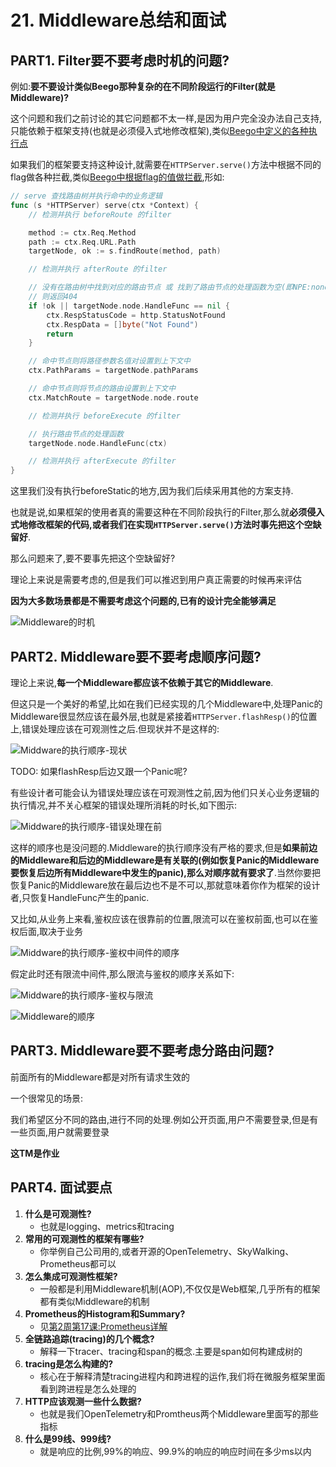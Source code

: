 # 21. Middleware总结和面试

## PART1. Filter要不要考虑时机的问题?

例如:**要不要设计类似Beego那种复杂的在不同阶段运行的Filter(就是Middleware)?**

这个问题和我们之前讨论的其它问题都不太一样,是因为用户完全没办法自己支持,只能依赖于框架支持(也就是必须侵入式地修改框架),类似[Beego中定义的各种执行点](https://github.com/beego/beego/blob/master/server/web/router.go#L38)

如果我们的框架要支持这种设计,就需要在`HTTPServer.serve()`方法中根据不同的flag做各种拦截,类似[Beego中根据flag的值做拦截](https://github.com/beego/beego/blob/master/server/web/router.go#L829),形如:

```go
// serve 查找路由树并执行命中的业务逻辑
func (s *HTTPServer) serve(ctx *Context) {
	// 检测并执行 beforeRoute 的filter

	method := ctx.Req.Method
	path := ctx.Req.URL.Path
	targetNode, ok := s.findRoute(method, path)

	// 检测并执行 afterRoute 的filter

	// 没有在路由树中找到对应的路由节点 或 找到了路由节点的处理函数为空(即NPE:none pointer exception 的问题)
	// 则返回404
	if !ok || targetNode.node.HandleFunc == nil {
		ctx.RespStatusCode = http.StatusNotFound
		ctx.RespData = []byte("Not Found")
		return
	}

	// 命中节点则将路径参数名值对设置到上下文中
	ctx.PathParams = targetNode.pathParams

	// 命中节点则将节点的路由设置到上下文中
	ctx.MatchRoute = targetNode.node.route

	// 检测并执行 beforeExecute 的filter

	// 执行路由节点的处理函数
	targetNode.node.HandleFunc(ctx)

	// 检测并执行 afterExecute 的filter
}
```

这里我们没有执行beforeStatic的地方,因为我们后续采用其他的方案支持.

也就是说,如果框架的使用者真的需要这种在不同阶段执行的Filter,那么就**必须侵入式地修改框架的代码,或者我们在实现`HTTPServer.serve()`方法时事先把这个空缺留好**.

那么问题来了,要不要事先把这个空缺留好?

理论上来说是需要考虑的,但是我们可以推迟到用户真正需要的时候再来评估

**因为大多数场景都是不需要考虑这个问题的,已有的设计完全能够满足**

![Middleware的时机](../img/21.Middleware总结和面试/Middleware的时机.png)

## PART2. Middleware要不要考虑顺序问题?

理论上来说,**每一个Middleware都应该不依赖于其它的Middleware**.

但这只是一个美好的希望,比如在我们已经实现的几个Middleware中,处理Panic的Middleware很显然应该在最外层,也就是紧接着`HTTPServer.flashResp()`的位置上,错误处理应该在可观测性之后.但现状并不是这样的:

![Middware的执行顺序-现状](../img/21.Middleware总结和面试/Middware的执行顺序-现状.jpg)

TODO: 如果flashResp后边又跟一个Panic呢?

有些设计者可能会认为错误处理应该在可观测性之前,因为他们只关心业务逻辑的执行情况,并不关心框架的错误处理所消耗的时长,如下图示:

![Middware的执行顺序-错误处理在前](../img/21.Middleware总结和面试/Middware的执行顺序-错误处理在前.jpg)

这样的顺序也是没问题的.Middleware的执行顺序没有严格的要求,但是**如果前边的Middleware和后边的Middleware是有关联的(例如恢复Panic的Middleware要恢复后边所有Middleware中发生的panic),那么对顺序就有要求了**.当然你要把恢复Panic的Middleware放在最后边也不是不可以,那就意味着你作为框架的设计者,只恢复HandleFunc产生的panic.

又比如,从业务上来看,鉴权应该在很靠前的位置,限流可以在鉴权前面,也可以在鉴权后面,取决于业务

![Middware的执行顺序-鉴权中间件的顺序](../img/21.Middleware总结和面试/Middware的执行顺序-鉴权中间件的顺序.jpg)

假定此时还有限流中间件,那么限流与鉴权的顺序关系如下:

![Middware的执行顺序-鉴权与限流](../img/21.Middleware总结和面试/Middware的执行顺序-鉴权与限流.jpg)

![Middleware的顺序](../img/21.Middleware总结和面试/Middleware的顺序.png)

## PART3. Middleware要不要考虑分路由问题?

前面所有的Middleware都是对所有请求生效的

一个很常见的场景:

我们希望区分不同的路由,进行不同的处理.例如公开页面,用户不需要登录,但是有一些页面,用户就需要登录

**这TM是作业**

## PART4. 面试要点

1. **什么是可观测性?**
	- 也就是logging、metrics和tracing
2. **常用的可观测性的框架有哪些?**
	- 你举例自己公司用的,或者开源的OpenTelemetry、SkyWalking、Prometheus都可以
3. **怎么集成可观测性框架?**
	- 一般都是利用Middleware机制(AOP),不仅仅是Web框架,几乎所有的框架都有类似Middleware的机制
4. **Prometheus的Histogram和Summary?**
	- 见[第2周第17课:Prometheus详解](https://github.com/rayallen20/GoInAction/blob/master/note/%E7%AC%AC2%E5%91%A8-Web%E6%A1%86%E6%9E%B6%E4%B9%8BContext%E4%B8%8EAOP%E6%96%B9%E6%A1%88/PART3.%20Middleware/17.%20Prometheus%E8%AF%A6%E8%A7%A3.md)
5. **全链路追踪(tracing)的几个概念?**
	- 解释一下tracer、tracing和span的概念.主要是span如何构建成树的
6. **tracing是怎么构建的?**
	- 核心在于解释清楚tracing进程内和跨进程的运作,我们将在微服务框架里面看到跨进程是怎么处理的
7. **HTTP应该观测一些什么数据?**
	- 也就是我们OpenTelemetry和Promtheus两个Middleware里面写的那些指标
8. **什么是99线、999线?**
	- 就是响应的比例,99%的响应、99.9%的响应的响应时间在多少ms以内